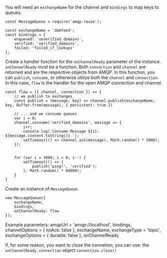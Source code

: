 You will need an `exchangeName` for the channel and `bindings` to map keys to queues.
```
const MessageQueue = require('amqp-reuse');

const exchangeName = 'domfeed';
const bindings = {
    enqueued: 'unverified_domains',
    verified: 'verified_domains',
    failed: 'failed_cf_lookups'
};
```


Create a handler function for the `onChannelReady` parameter of the instance.
`onChannelReady` must be a function. Both `connection` and `channel` are returned and are the respective objects from AMQP.
In this function, you can `publish`, `consume`, or otherwise utilize both the `channel` and `connection`.
In this case, `flow` is the handler for the open AMQP connection and channel.

```
const flow = ({ channel, connection }) => {
    // we publish to exchanges
    const publish = (message, key) => channel.publish(exchangeName, key, Buffer.from(message), { persistent: true })

    // ... and we consume queues
    var i = 0;
    channel.consume('verified_domains', message => {
        i++;
        console.log(`Consume Message ${i}: ${message.content.toString()} `);
        setTimeout(() => channel.ack(message), Math.random() * 5000);
    });


    for (var i = 1000; i > 0; i--) {
        setTimeout(() => {
            publish('ping!', 'verified');
        }, Math.random() * 60000);
    }
}

```

Create an instance of `MessageQueue`.
```
new MessageQueue({
    exchangeName,
    bindings,
    onChannelReady: flow
});
```

Example parameters:
    amqpUrl = 'amqp://localhost',
    bindings,
    channelOptions = {
        noAck: false
    },
    exchangeName,
    exchangeType = 'topic',
    exchangeOptions = {
        durable: false
    },
    onChannelReady



If, for some reason, you want to close the connetion, you can use:
the `onChannelReady.connection` object `connection.close()`  
